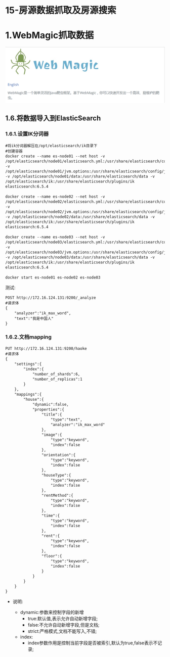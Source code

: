 # 15-房源数据抓取及房源搜索

# 1.WebMagic抓取数据

![image-20200315125520137](15-房源数据抓取及房源搜索.assets/image-20200315125520137.png)

## 1.6.将数据导入到ElasticSearch

### 1.6.1.设置IK分词器

~~~shell
#将ik分词器解压在/opt/elasticsearch/ik目录下
#创建容器
docker create --name es-node01 --net host -v /opt/elasticsearch/node01/elasticsearch.yml:/usr/share/elasticsearch/config/elasticsearch.yml -v /opt/elasticsearch/node01/jvm.options:/usr/share/elasticsearch/config/jvm.options -v /opt/elasticsearch/node01/data:/usr/share/elasticsearch/data -v /opt/elasticsearch/ik:/usr/share/elasticsearch/plugins/ik elasticsearch:6.5.4

docker create --name es-node02 --net host -v /opt/elasticsearch/node02/elasticsearch.yml:/usr/share/elasticsearch/config/elasticsearch.yml -v /opt/elasticsearch/node02/jvm.options:/usr/share/elasticsearch/config/jvm.options -v /opt/elasticsearch/node02/data:/usr/share/elasticsearch/data -v /opt/elasticsearch/ik:/usr/share/elasticsearch/plugins/ik elasticsearch:6.5.4

docker create --name es-node03 --net host -v /opt/elasticsearch/node03/elasticsearch.yml:/usr/share/elasticsearch/config/elasticsearch.yml -v /opt/elasticsearch/node03/jvm.options:/usr/share/elasticsearch/config/jvm.options -v /opt/elasticsearch/node03/data:/usr/share/elasticsearch/data -v /opt/elasticsearch/ik:/usr/share/elasticsearch/plugins/ik elasticsearch:6.5.4

docker start es-node01 es-node02 es-node03
~~~

测试:

~~~shell
POST http://172.16.124.131:9200/_analyze
#请求体
{
	"analyzer":"ik_max_word",
	"text":"我是中国人"
}
~~~

### 1.6.2.文档mapping

~~~shell
PUT http://172.16.124.131:9200/haoke
#请求体
{
	"settings":{
		"index":{
			"number_of_shards":6,
			"number_of_replicas":1
		}
	},
	"mappings":{
		"house":{
			"dynamic":false,
			"properties":{
				"title":{
					"type":"text",
					"analyzer":"ik_max_word"
				},
				"image":{
					"type":"keyword",
					"index":false
				},
				"orientation":{
					"type":"keyword",
					"index":false
				},
				"houseType":{
					"type":"keyword",
					"index":false
				},
				"rentMethod":{
					"type":"keyword",
					"index":false
				},
				"time":{
					"type":"keyword",
					"index":false
				},
				"rent":{
					"type":"keyword",
					"index":false
				},
				"floor":{
					"type":"keyword",
					"index":false
				}
			}
		}
	}
}
~~~

* 说明:

  * dynamic:参数来控制字段的新增
    * true:默认值,表示允许自动新增字段;
    * false:不允许自动新增字段,但是文档;
    * strict:严格模式,文档不能写入,不错;
  * index:
    * index参数作用是控制当前字段是否被索引,默认为true,false表示不记录;

  

